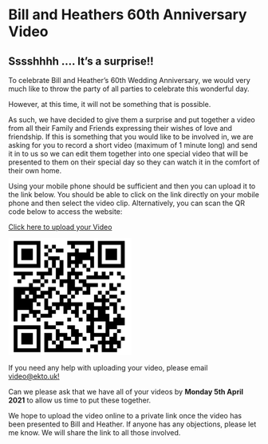 # Bill and Heathers 60th Anniversary Video
## Sssshhhh .... It’s a surprise!!

To celebrate Bill and Heather’s 60th Wedding Anniversary, we would very much like to throw the party of all parties to celebrate this wonderful day. 

However, at this time, it will not be something that is possible.

As such, we have decided to give them a surprise and put together a video from all their Family and Friends expressing their wishes of love and friendship.
If this is something that you would like to be involved in, we are asking for you to record a short video (maximum of 1 minute long) and send it in to us so we can edit them together into one special video that will be presented to them on their special day so they can watch it in the comfort of their own home.

Using your mobile phone should be sufficient and then you can upload it to the link below. You should be able to click on the link directly on your mobile phone and then select the video clip. Alternatively, you can scan the QR code below to access the website: 

[Click here to upload your Video](https://www.dropbox.com/request/rpqvPTWSzD8jo5hpjsN6)

![QR Code](qr.png)

If you need any help with uploading your video, please email [video@ekto.uk!](mailto:video@ekto.uk)

Can we please ask that we have all of your videos by **Monday 5th April 2021** to allow us time to put these together. 

We hope to upload the video online to a private link once the video has been presented to Bill and Heather. If anyone has any objections, please let me know. We will share the link to all those involved.
